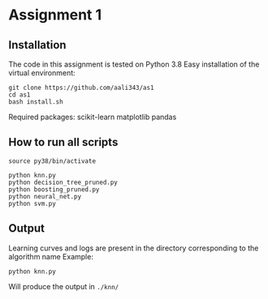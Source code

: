 # Assignment 1

## Installation
The code in this assignment is tested on Python 3.8
Easy installation of the virtual environment:
```
git clone https://github.com/aali343/as1
cd as1
bash install.sh
```
Required packages:
scikit-learn 
matplotlib
pandas


## How to run all scripts

```
source py38/bin/activate

python knn.py
python decision_tree_pruned.py
python boosting_pruned.py
python neural_net.py
python svm.py
```

## Output
Learning curves and logs are present in the directory corresponding to the algorithm name
Example:
```
python knn.py
```
Will produce the output in `./knn/`